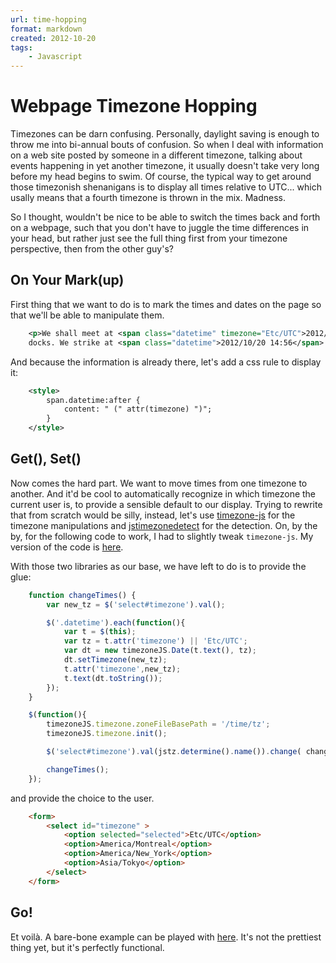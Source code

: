 ```yaml
---
url: time-hopping
format: markdown
created: 2012-10-20
tags:
    - Javascript
---
```


# Webpage Timezone Hopping

Timezones can be darn confusing. Personally, daylight saving is enough to
throw me into bi-annual bouts of confusion. So when I deal with information on
a web site posted by someone in a different timezone, talking about events
happening in yet another timezone, it usually doesn't take very long before my
head begins to swim. Of course, the typical way to get around those timezonish
shenanigans is to display all times relative to UTC... which usally means
that a fourth timezone is thrown in the mix. Madness.

So I thought, wouldn't be nice to be able to switch the times back and forth
on a webpage, such that you don't have to juggle the time differences in your
head, but rather just see the full thing first from your timezone perspective,
then from the other guy's?

## On Your Mark(up)

First thing that we want to do is to mark the times and dates on the page so
that we'll be able to manipulate them.

```xml
    <p>We shall meet at <span class="datetime" timezone="Etc/UTC">2012/10/20 12:34</span> at the
    docks. We strike at <span class="datetime">2012/10/20 14:56</span>.</p>
```

And because the information is already there, let's add a css rule to display
it:

```xml
    <style>
        span.datetime:after {
            content: " (" attr(timezone) ")";
        } 
    </style>
```

## Get(), Set()

Now comes the hard part. We want to move times from one timezone to another.
And it'd be cool to automatically recognize in which timezone the current user
is, to provide a sensible default to our display. Trying to rewrite that from
scratch would be silly, instead, let's use
[timezone-js](https://github.com/mde/timezone-js) for the timezone
manipulations and
[jstimezonedetect](https://bitbucket.org/pellepim/jstimezonedetect)
for the detection. On, by the by, for the following code to work, I had to
slightly tweak `timezone-js`. My version of the code is [here](__ENTRY_DIR__/timezone-js/src/date.js).


With those two libraries as our base, we have left to do is to provide the
glue:

```js
    function changeTimes() {
        var new_tz = $('select#timezone').val();

        $('.datetime').each(function(){
            var t = $(this);
            var tz = t.attr('timezone') || 'Etc/UTC';
            var dt = new timezoneJS.Date(t.text(), tz);
            dt.setTimezone(new_tz);
            t.attr('timezone',new_tz);
            t.text(dt.toString());
        });
    }

    $(function(){
        timezoneJS.timezone.zoneFileBasePath = '/time/tz';
        timezoneJS.timezone.init();

        $('select#timezone').val(jstz.determine().name()).change( changeTimes );

        changeTimes();
    });
```

and provide the choice to the user.

```html
    <form>
        <select id="timezone" >
            <option selected="selected">Etc/UTC</option>
            <option>America/Montreal</option>
            <option>America/New_York</option>
            <option>Asia/Tokyo</option>
        </select>
    </form>
```

## Go!

Et voilà. A bare-bone example can be played with
[here](http://babyl.ca/misc/timelord). It's not the prettiest thing yet, but
it's perfectly functional.


